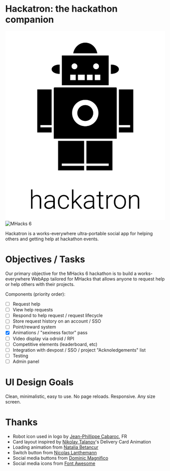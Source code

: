 Hackatron: the hackathon companion
==================================
![hackatron](https://raw.githubusercontent.com/TheWashingtonRedskins/Hackatron/bd01b6a236f2cfbef32f6c39239940b453fd5dd1/public/images/hackatron.png)
![MHacks 6](http://mhacks.org/images/mhacks_logo.jpg)

Hackatron is a works-everywhere ultra-portable social app for helping
others and getting help at hackathon events.

Objectives / Tasks
=================

Our primary objective for the MHacks 6 hackathon is to build a
works-everywhere WebApp tailored for MHacks that allows anyone to
request help or help others with their projects.

Components (priority order):

  - [ ] Request help
  - [ ] View help requests
  - [ ] Respond to help request / request lifecycle
  - [ ] Store request history on an account / SSO
  - [ ] Point/reward system
  - [x] Animations / "sexiness factor" pass
  - [ ] Video display via odroid / RPI
  - [ ] Competitive elements (leaderboard, etc)
  - [ ] Integration with devpost / SSO / project "Acknoledgements" list
  - [ ] Testing
  - [ ] Admin panel

UI Design Goals
===============

Clean, minimalistic, easy to use. No page reloads. Responsive. Any size
screen.

Thanks
=====
 - Robot icon used in logo by [Jean-Phillippe Cabaroc](ihttps://thenounproject.com/cabaroc/), FR
 - Card layout inspired by [Nikolay Talanov](http://codepen.io/suez/)'s Delivery Card Animation
 - Loading animation from [Natalia Betancur](http://codepen.io/Nnatt/pen/RWWBKm)
 - Switch button from [Nicolas Lanthemann](http://codepen.io/vanderlanth/)
 - Social media buttons from [Dominic Magnifico](http://codepen.io/magnificode/)
 - Social media icons from [Font Awesome](http://fontawesome.io/)
